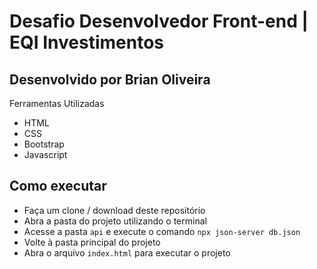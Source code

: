 # Desafio Desenvolvedor Front-end | EQI Investimentos

## Desenvolvido por Brian Oliveira

Ferramentas Utilizadas
- HTML
- CSS
- Bootstrap
- Javascript

## Como executar
- Faça um clone / download deste repositório
- Abra a pasta do projeto utilizando o terminal
- Acesse a pasta `api` e execute o comando `npx json-server db.json`
- Volte à pasta principal do projeto
- Abra o arquivo `index.html` para executar o projeto
